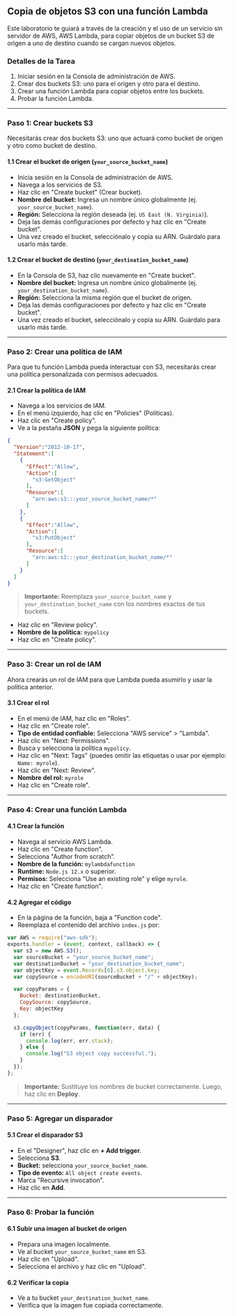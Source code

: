 ## Copia de objetos S3 con una función Lambda

Este laboratorio te guiará a través de la creación y el uso de un servicio sin servidor de AWS, AWS Lambda, para copiar objetos de un bucket S3 de origen a uno de destino cuando se cargan nuevos objetos.

### Detalles de la Tarea

1. Iniciar sesión en la Consola de administración de AWS.
2. Crear dos buckets S3: uno para el origen y otro para el destino.
3. Crear una función Lambda para copiar objetos entre los buckets.
4. Probar la función Lambda.

---

### Paso 1: Crear buckets S3

Necesitarás crear dos buckets S3: uno que actuará como bucket de origen y otro como bucket de destino.

#### 1.1 Crear el bucket de origen (`your_source_bucket_name`)

* Inicia sesión en la Consola de administración de AWS.
* Navega a los servicios de S3.
* Haz clic en "Create bucket" (Crear bucket).
* **Nombre del bucket:** Ingresa un nombre único globalmente (ej. `your_source_bucket_name`).
* **Región:** Selecciona la región deseada (ej. `US East (N. Virginia)`).
* Deja las demás configuraciones por defecto y haz clic en "Create bucket".
* Una vez creado el bucket, selecciónalo y copia su ARN. Guárdalo para usarlo más tarde.

#### 1.2 Crear el bucket de destino (`your_destination_bucket_name`)

* En la Consola de S3, haz clic nuevamente en "Create bucket".
* **Nombre del bucket:** Ingresa un nombre único globalmente (ej. `your_destination_bucket_name`).
* **Región:** Selecciona la misma región que el bucket de origen.
* Deja las demás configuraciones por defecto y haz clic en "Create bucket".
* Una vez creado el bucket, selecciónalo y copia su ARN. Guárdalo para usarlo más tarde.

---

### Paso 2: Crear una política de IAM

Para que tu función Lambda pueda interactuar con S3, necesitarás crear una política personalizada con permisos adecuados.

#### 2.1 Crear la política de IAM

* Navega a los servicios de IAM.
* En el menú izquierdo, haz clic en "Policies" (Políticas).
* Haz clic en "Create policy".
* Ve a la pestaña **JSON** y pega la siguiente política:

```json
{
  "Version":"2012-10-17",
  "Statement":[
    {
      "Effect":"Allow",
      "Action":[
        "s3:GetObject"
      ],
      "Resource":[
        "arn:aws:s3:::your_source_bucket_name/*"
      ]
    },
    {
      "Effect":"Allow",
      "Action":[
        "s3:PutObject"
      ],
      "Resource":[
        "arn:aws:s3:::your_destination_bucket_name/*"
      ]
    }
  ]
}
```

> **Importante:** Reemplaza `your_source_bucket_name` y `your_destination_bucket_name` con los nombres exactos de tus buckets.

* Haz clic en "Review policy".
* **Nombre de la política:** `mypolicy`
* Haz clic en "Create policy".

---

### Paso 3: Crear un rol de IAM

Ahora crearás un rol de IAM para que Lambda pueda asumirlo y usar la política anterior.

#### 3.1 Crear el rol

* En el menú de IAM, haz clic en "Roles".
* Haz clic en "Create role".
* **Tipo de entidad confiable:** Selecciona "AWS service" > "Lambda".
* Haz clic en "Next: Permissions".
* Busca y selecciona la política `mypolicy`.
* Haz clic en "Next: Tags" (puedes omitir las etiquetas o usar por ejemplo: `Name: myrole`).
* Haz clic en "Next: Review".
* **Nombre del rol:** `myrole`
* Haz clic en "Create role".

---

### Paso 4: Crear una función Lambda

#### 4.1 Crear la función

* Navega al servicio AWS Lambda.
* Haz clic en "Create function".
* Selecciona "Author from scratch".
* **Nombre de la función:** `mylambdafunction`
* **Runtime:** `Node.js 12.x` o superior.
* **Permisos:** Selecciona "Use an existing role" y elige `myrole`.
* Haz clic en "Create function".

#### 4.2 Agregar el código

* En la página de la función, baja a "Function code".
* Reemplaza el contenido del archivo `index.js` por:

```javascript
var AWS = require("aws-sdk");
exports.handler = (event, context, callback) => {
  var s3 = new AWS.S3();
  var sourceBucket = "your_source_bucket_name";
  var destinationBucket = "your_destination_bucket_name";
  var objectKey = event.Records[0].s3.object.key;
  var copySource = encodeURI(sourceBucket + "/" + objectKey);

  var copyParams = {
    Bucket: destinationBucket,
    CopySource: copySource,
    Key: objectKey
  };

  s3.copyObject(copyParams, function(err, data) {
    if (err) {
      console.log(err, err.stack);
    } else {
      console.log("S3 object copy successful.");
    }
  });
};
```

> **Importante:** Sustituye los nombres de bucket correctamente.
> Luego, haz clic en **Deploy**.

---

### Paso 5: Agregar un disparador

#### 5.1 Crear el disparador S3

* En el "Designer", haz clic en **+ Add trigger**.
* Selecciona **S3**.
* **Bucket:** selecciona `your_source_bucket_name`.
* **Tipo de evento:** `All object create events`.
* Marca "Recursive invocation".
* Haz clic en **Add**.

---

### Paso 6: Probar la función

#### 6.1 Subir una imagen al bucket de origen

* Prepara una imagen localmente.
* Ve al bucket `your_source_bucket_name` en S3.
* Haz clic en "Upload".
* Selecciona el archivo y haz clic en "Upload".

#### 6.2 Verificar la copia

* Ve a tu bucket `your_destination_bucket_name`.
* Verifica que la imagen fue copiada correctamente.


